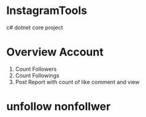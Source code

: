 # InstagramTools
c# dotnet core project

# Overview Account
1. Count Followers
2. Count Followings
3. Post Report with count of like comment and view

# unfollow nonfollwer
